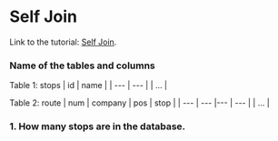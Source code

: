 # Self Join
Link to the tutorial: [Self Join](https://www.sqlzoo.net/wiki/Self_join).

### Name of the tables and columns
Table 1: stops
| id | name |
| --- | --- |
| ... |

Table 2: route
| num  | company |  pos  | stop | 
| --- | --- |--- | --- |
| ... |

### 1. How many stops are in the database.

